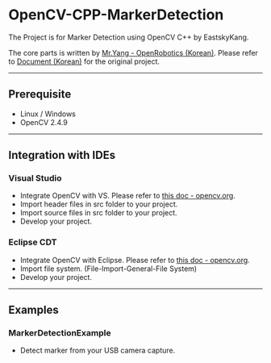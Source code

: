 # OpenCV-CPP-MarkerDetection

The Project is for Marker Detection using OpenCV C++ by EastskyKang. 

The core parts is written by [Mr.Yang - OpenRobotics (Korean)](http://blog.daum.net/pg365). 
Please refer to [Document (Korean)](http://blog.daum.net/pg365) for the original project.  

-----
## Prerequisite

- Linux / Windows 
- OpenCV 2.4.9

-----
## Integration with IDEs
### Visual Studio 
- Integrate OpenCV with VS. Please refer to [this doc - opencv.org](http://docs.opencv.org/3.0-last-rst/doc/tutorials/introduction/windows_visual_studio_Opencv/windows_visual_studio_Opencv.html#windows-visual-studio-how-to).
- Import header files in src folder to your project.
- Import source files in src folder to your project. 
- Develop your project.

### Eclipse CDT
- Integrate OpenCV with Eclipse. Please refer to [this doc - opencv.org](http://docs.opencv.org/3.0-last-rst/doc/tutorials/introduction/linux_eclipse/linux_eclipse.html).
- Import file system. (File-Import-General-File System)
- Develop your project. 

------
## Examples
### MarkerDetectionExample
- Detect marker from your USB camera capture. 